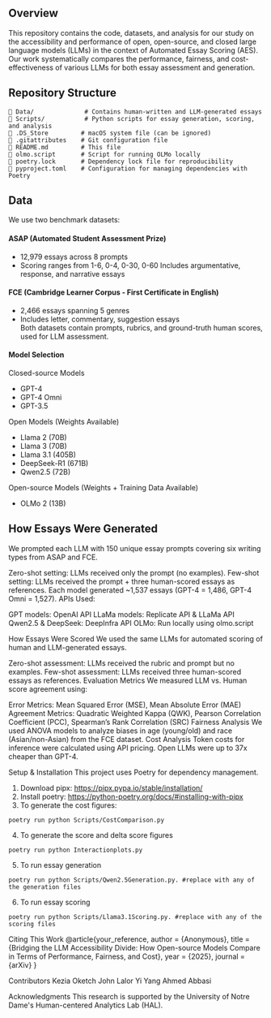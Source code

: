 ## Overview
This repository contains the code, datasets, and analysis for our study on the accessibility and performance of open, open-source, and closed large language models (LLMs) in the context of Automated Essay Scoring (AES). Our work systematically compares the performance, fairness, and cost-effectiveness of various LLMs for both essay assessment and generation.

## Repository Structure
```
📂 Data/              # Contains human-written and LLM-generated essays
📂 Scripts/           # Python scripts for essay generation, scoring, and analysis
📜 .DS_Store         # macOS system file (can be ignored)
📜 .gitattributes    # Git configuration file
📜 README.md         # This file
📜 olmo.script       # Script for running OLMo locally
📜 poetry.lock       # Dependency lock file for reproducibility
📜 pyproject.toml    # Configuration for managing dependencies with Poetry
```
## Data
We use two benchmark datasets:

#### ASAP (Automated Student Assessment Prize)

- 12,979 essays across 8 prompts
- Scoring ranges from 1-6, 0-4, 0-30, 0-60
Includes argumentative, response, and narrative essays

#### FCE (Cambridge Learner Corpus - First Certificate in English)
- 2,466 essays spanning 5 genres
- Includes letter, commentary, suggestion essays  
Both datasets contain prompts, rubrics, and ground-truth human scores, used for LLM assessment.

#### Model Selection
Closed-source Models  
- GPT-4
- GPT-4 Omni
- GPT-3.5

Open Models (Weights Available)  
- Llama 2 (70B)  
- Llama 3 (70B)  
- Llama 3.1 (405B)  
- DeepSeek-R1 (671B)  
- Qwen2.5 (72B)
  
Open-source Models (Weights + Training Data Available) 
- OLMo 2 (13B)  

## How Essays Were Generated
We prompted each LLM with 150 unique essay prompts covering six writing types from ASAP and FCE.

Zero-shot setting: LLMs received only the prompt (no examples).
Few-shot setting: LLMs received the prompt + three human-scored essays as references.
Each model generated ~1,537 essays (GPT-4 = 1,486, GPT-4 Omni = 1,527).
APIs Used:

GPT models: OpenAI API
LLaMa models: Replicate API & LLaMa API
Qwen2.5 & DeepSeek: DeepInfra API
OLMo: Run locally using olmo.script

How Essays Were Scored
We used the same LLMs for automated scoring of human and LLM-generated essays.

Zero-shot assessment: LLMs received the rubric and prompt but no examples.
Few-shot assessment: LLMs received three human-scored essays as references.
Evaluation Metrics
We measured LLM vs. Human score agreement using:

Error Metrics: Mean Squared Error (MSE), Mean Absolute Error (MAE)
Agreement Metrics: Quadratic Weighted Kappa (QWK), Pearson Correlation Coefficient (PCC), Spearman’s Rank Correlation (SRC)
Fairness Analysis
We used ANOVA models to analyze biases in age (young/old) and race (Asian/non-Asian) from the FCE dataset.
Cost Analysis
Token costs for inference were calculated using API pricing.
Open LLMs were up to 37x cheaper than GPT-4.

Setup & Installation
This project uses Poetry for dependency management.

1. Download pipx: https://pipx.pypa.io/stable/installation/
2. Install poetry: https://python-poetry.org/docs/#installing-with-pipx
3. To generate the cost figures:

```{python}
poetry run python Scripts/CostComparison.py
```

4. To generate the score and delta score figures

```{python}
poetry run python Interactionplots.py
```
5. To run essay generation
```{python}
poetry run python Scripts/Qwen2.5Generation.py. #replace with any of the generation files
```
6. To run essay scoring
```{python}
poetry run python Scripts/Llama3.1Scoring.py. #replace with any of the scoring files
```
Citing This Work
@article{your_reference,
  author = {Anonymous},
  title = {Bridging the LLM Accessibility Divide: How Open-source Models Compare in Terms of Performance, Fairness, and Cost},
  year = {2025},
  journal = {arXiv}
}

Contributors
Kezia Oketch
John Lalor
Yi Yang
Ahmed Abbasi

Acknowledgments
This research is supported by the University of Notre Dame's Human-centered Analytics Lab (HAL).
